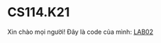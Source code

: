 # CS114.K21
Xin chào mọi người!
Đây là code của mình: [LAB02](https://colab.research.google.com/drive/1TquGBdj4Q9R-sdvGYOkFlv6xFSrf3Fe3)
